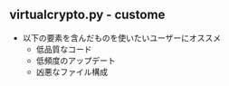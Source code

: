 ## virtualcrypto.py - custome

- 以下の要素を含んだものを使いたいユーザーにオススメ
  - 低品質なコード
  - 低頻度のアップデート
  - 凶悪なファイル構成
